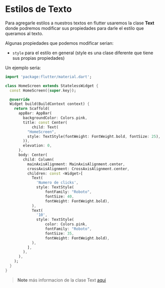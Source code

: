 # Estilos de Texto

Para agregarle estilos a nuestros textos en flutter usaremos la clase **Text** donde podremos modificar sus propiedades para darle el estilo que queramos al texto.

Algunas propiedades que podemos modificar serian:

* ```style``` para el estilo en general (style es una clase diferente que tiene sus propias propiedades)



Un ejemplo seria: 

```dart
import 'package:flutter/material.dart';

class HomeScreen extends StatelessWidget {
  const HomeScreen({super.key});

  @override
  Widget build(BuildContext context) {
    return Scaffold(
      appBar: AppBar(
        backgroundColor: Colors.pink,
        title: const Center(
            child: Text(
          "HomeScreen",
          style: TextStyle(fontWeight: FontWeight.bold, fontSize: 25),
        )),
        elevation: 0,
      ),
      body: Center(
        child: Column(
          mainAxisAlignment: MainAxisAlignment.center,
          crossAxisAlignment: CrossAxisAlignment.center,
          children: const <Widget>[
            Text(
              'Numero de clicks',
              style: TextStyle(
                  fontFamily: "Roboto",
                  fontSize: 40,
                  fontWeight: FontWeight.bold),
            ),
            Text(
              '10',
              style: TextStyle(
                  color: Colors.pink,
                  fontFamily: "Roboto",
                  fontSize: 35,
                  fontWeight: FontWeight.bold),
            ),
          ],
        ),
      ),
    );
  }
}

```


> **Note** más informacion de la clase Text [aqui](https://api.flutter.dev/flutter/widgets/Text-class.html)